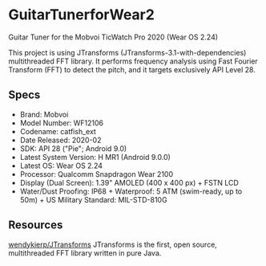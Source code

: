 # GuitarTunerforWear2

Guitar Tuner for the Mobvoi TicWatch Pro 2020 (Wear OS 2.24)

This project is using JTransforms (JTransforms-3.1-with-dependencies) multithreaded FFT library. It performs frequency analysis using Fast Fourier Transform (FFT) to detect the pitch, and it targets exclusively API Level 28.

## Specs

* Brand: Mobvoi
*	Model Number: WF12106
*	Codename: catfish_ext
*	Date Released: 2020-02
*	SDK: API 28 ("Pie"; Android 9.0)
*	Latest System Version: H MR1 (Android 9.0.0)
*	Latest OS: Wear OS 2.24
*	Processor: Qualcomm Snapdragon Wear 2100
*	Display (Dual Screen): 1.39" AMOLED (400 x 400 px) + FSTN LCD	
*	Water/Dust Proofing: IP68 + Waterproof: 5 ATM (swim-ready, up to 50m) + US Military Standard: MIL-STD-810G

## Resources

[wendykierp/JTransforms](https://github.com/wendykierp/JTransforms?tab=readme-ov-file#jtransforms)
JTransforms is the first, open source, multithreaded FFT library written in pure Java.
